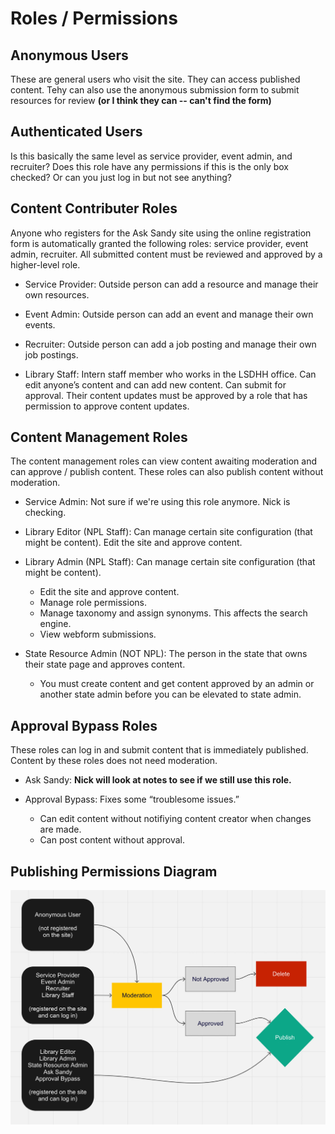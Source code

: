 # Roles / Permissions

## Anonymous Users

These are general users who visit the site. They can access published content. Tehy can also use the anonymous submission form to submit resources for review **(or I think they can -- can't find the form)**

## Authenticated Users

Is this basically the same level as service provider, event admin, and recruiter? Does this role have any permissions if this is the only box checked? Or can you just log in but not see anything? 

## Content Contributer Roles

Anyone who registers for the Ask Sandy site using the online registration form is automatically granted the following roles: service provider, event admin, recruiter. All submitted content must be reviewed and approved by a higher-level role. 

- Service Provider: Outside person can add a resource and manage their own resources.

- Event Admin: Outside person can add an event and manage their own events. 

- Recruiter: Outside person can add a job posting and manage their own job postings. 

- Library Staff: Intern staff member who works in the LSDHH office. Can edit anyone’s content and can add new content. Can submit for approval. Their content updates must be approved by a role that has permission to approve content updates.

## Content Management Roles

The content management roles can view content awaiting moderation and can approve / publish content. These roles can also publish content without moderation. 

- Service Admin: Not sure if we're using this role anymore. Nick is checking.

- Library Editor (NPL Staff): Can manage certain site configuration (that might be content). 
Edit the site and approve content. 

- Library Admin (NPL Staff): Can manage certain site configuration (that might be content).  
    - Edit the site and approve content. 
    - Manage role permissions. 
    - Manage taxonomy and assign synonyms. This affects the search engine. 
    - View webform submissions. 

- State Resource Admin (NOT NPL): The person in the state that owns their state page and approves content. 
    - You must create content and get content approved by an admin or another state admin before you can be elevated to state admin.

## Approval Bypass Roles

These roles can log in and submit content that is immediately published. Content by these roles does not need moderation. 

- Ask Sandy: **Nick will look at notes to see if we still use this role.**

- Approval Bypass: Fixes some “troublesome issues.”  
    - Can edit content without notifiying content creator when changes are made.
    - Can post content without approval. 

## Publishing Permissions Diagram

![block image 1](../img/lsdhh-1.jpg)